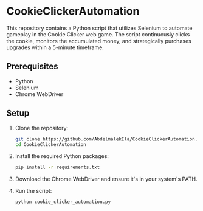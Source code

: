 # CookieClickerAutomation

This repository contains a Python script that utilizes Selenium to automate gameplay in the Cookie Clicker web game. The script continuously clicks the cookie, monitors the accumulated money, and strategically purchases upgrades within a 5-minute timeframe.

## Prerequisites
- Python
- Selenium
- Chrome WebDriver

## Setup

1. Clone the repository:

    ```bash
    git clone https://github.com/AbdelmalekIla/CookieClickerAutomation.git
    cd CookieClickerAutomation
    ```

2. Install the required Python packages:

    ```bash
    pip install -r requirements.txt
    ```

3. Download the Chrome WebDriver and ensure it's in your system's PATH.

4. Run the script:

    ```bash
    python cookie_clicker_automation.py
    ```


